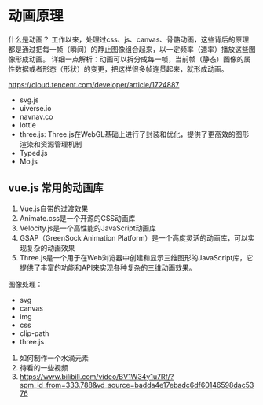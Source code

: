 # 动画原理
什么是动画？
工作以来，处理过css、js、canvas、骨骼动画，这些背后的原理都是通过把每一帧（瞬间）的静止图像组合起来，以一定频率（速率）播放这些图像形成动画。
详细一点解析：动画可以拆分成每一帧，当前帧（静态）图像的属性数据或者形态（形状）的变更，把这样很多帧连贯起来，就形成动画。

https://cloud.tencent.com/developer/article/1724887


* svg.js
* uiverse.io
* navnav.co
* lottie
* three.js: Three.js在WebGL基础上进行了封装和优化，提供了更高效的图形渲染和资源管理机制
* Typed.js
* Mo.js

## vue.js 常用的动画库
1. Vue.js自带的过渡效果
2. Animate.css是一个开源的CSS动画库
3. Velocity.js是一个高性能的JavaScript动画库
4. GSAP（GreenSock Animation Platform）是一个高度灵活的动画库，可以实现复杂的动画效果
5. Three.js是一个用于在Web浏览器中创建和显示三维图形的JavaScript库，它提供了丰富的功能和API来实现各种复杂的三维动画效果。

图像处理：
* svg
* canvas
* img
* css
* clip-path
* three.js


1. 如何制作一个水滴元素
2. 待看的一些视频
3. https://www.bilibili.com/video/BV1W34y1u7Rf/?spm_id_from=333.788&vd_source=badda4e17ebadc6df60146598dac5376




